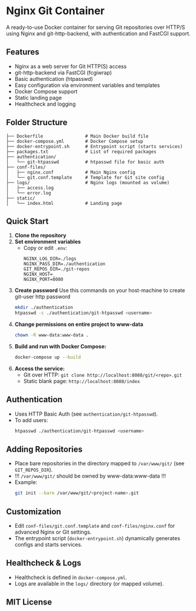 # Nginx Git Container

A ready-to-use Docker container for serving Git repositories over HTTP/S using Nginx and git-http-backend, with authentication and FastCGI support.

## Features
- Nginx as a web server for Git HTTP(S) access
- git-http-backend via FastCGI (fcgiwrap)
- Basic authentication (htpasswd)
- Easy configuration via environment variables and templates
- Docker Compose support
- Static landing page
- Healthcheck and logging

## Folder Structure
```
├── Dockerfile                # Main Docker build file
├── docker-compose.yml        # Docker Compose setup
├── docker-entrypoint.sh      # Entrypoint script (starts services)
├── packages.txt              # List of required packages
├── authentication/
│   └── git-htpasswd          # htpasswd file for basic auth
├── conf-files/
│   ├── nginx.conf            # Main Nginx config
│   └── git.conf.template     # Template for Git site config
├── logs/                     # Nginx logs (mounted as volume)
│   ├── access.log
│   └── error.log
├── static/
│   └── index.html            # Landing page
```

## Quick Start

1. **Clone the repository**
2. **Set environment variables**
   - Copy or edit `.env`:
     ```env
     NGINX_LOG_DIR=./logs
     NGINX_PASS_DIR=./authentication
     GIT_REPOS_DIR=./git-repos
     NGINX_HOST=_
     NGINX_PORT=8080
     ```
4. **Create password**
    Use this commands on your host-machine to create git-user http password
    ```sh
    mkdir ./authentication
    htpasswd -c ./authentication/git-htpasswd <username>
    ```
5. **Change permissions on entire project to www-data**
   ```sh
   chown -R www-data:www-data .
   ```
6. **Build and run with Docker Compose:**
   ```sh
   docker-compose up --build
   ```
7. **Access the service:**
   - Git over HTTP: `git clone http://localhost:8080/git/<repo>.git`
   - Static blank page:  `http://localhost:8080/index`

## Authentication
- Uses HTTP Basic Auth (see `authentication/git-htpasswd`).
- To add users:
  ```sh
  htpasswd ./authentication/git-htpasswd <username>
  ```

## Adding Repositories
- Place bare repositories in the directory mapped to `/var/www/git/` (see `GIT_REPOS_DIR`).
- !!! `/var/www/git/` should be owned by www-data:www-data !!!
- Example:
  ```sh
  git init --bare /var/www/git/<project-name>.git
  ```

## Customization
- Edit `conf-files/git.conf.template` and `conf-files/nginx.conf` for advanced Nginx or Git settings.
- The entrypoint script (`docker-entrypoint.sh`) dynamically generates configs and starts services.

## Healthcheck & Logs
- Healthcheck is defined in `docker-compose.yml`.
- Logs are available in the `logs/` directory (or mapped volume).

## MIT License
